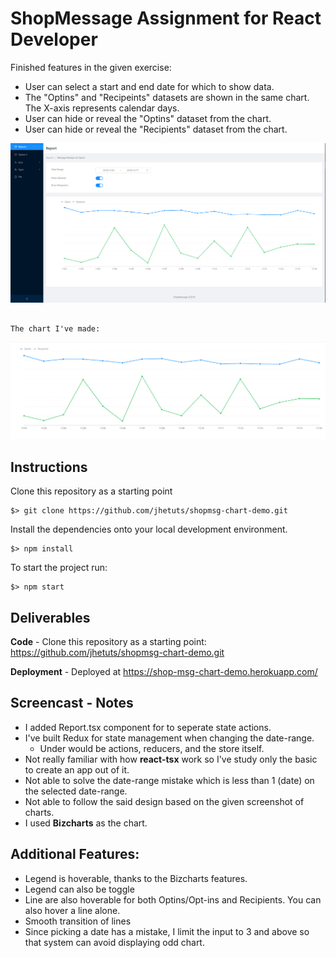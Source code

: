 ShopMessage Assignment for React Developer
==========================================
Finished features in the given exercise:
- User can select a start and end date for which to show data.
- The "Optins" and "Recipeints" datasets are shown in the same chart. The X-axis represents calendar days.
- User can hide or reveal the "Optins" dataset from the chart.
- User can hide or reveal the "Recipients" dataset from the chart.

![screenshot](./public/screenshot.png)
```

The chart I've made:
```
![screenshot](./public/chart.png)

Instructions
------------
Clone this repository as a starting point
```
$> git clone https://github.com/jhetuts/shopmsg-chart-demo.git
```

Install the dependencies onto your local development environment.

```
$> npm install
```

To start the project run:
```
$> npm start
```


Deliverables
------------
**Code** - Clone this repository as a starting point: https://github.com/jhetuts/shopmsg-chart-demo.git

**Deployment** - Deployed at https://shop-msg-chart-demo.herokuapp.com/

**Screencast** - 
Notes
------------
- I added Report.tsx component for to seperate state actions.
- I've built Redux for state management when changing the date-range.
  - Under would be actions, reducers, and the store itself.
- Not really familiar with how **react-tsx** work so I've study only the basic to create an app out of it.
- Not able to solve the date-range mistake which is less than 1 (date) on the selected date-range.
- Not able to follow the said design based on the given screenshot of charts.
- I used **Bizcharts** as the chart.

Additional Features:
------------
- Legend is hoverable, thanks to the Bizcharts features.
- Legend can also be toggle
- Line are also hoverable for both Optins/Opt-ins and Recipients. You can also hover a line alone.
- Smooth transition of lines
- Since picking a date has a mistake, I limit the input to 3 and above so that system can avoid displaying odd chart.